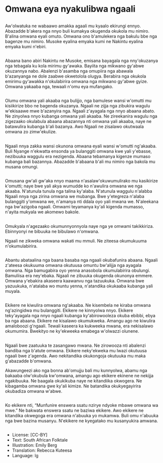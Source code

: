 # Omwana eya nyakulibwa ngaali

##
Aw'olwatuka ne wabaawo amakka
agaali mu kyaalo ekirungi ennyo.
Abazadde b'akera nga nnyo buli
kumakya okugenda okukola mu
nimiro. B'alina omwana eyali
omuto. Omwana ono b'amulekera
nga bakulu bbe nga bagenze mu
nimiro. Musoke eyalina emyaka
kumi ne Nakintu eyalina emyaka
kumi n'ebiri.

##
Abaana bano abiri Nakintu ne
Musoke, emisana bayagala nga
nny'okuzanya nga tebagala ku kola
mirimu gy'awaka. Bayiita nga
mikwano gy'abwe okuzannya nabo.
Abalenzi b'asamba nga omupiira
nga abawala b'azanyanga ne dole
zaabwe okwetolola olugya. Berabira
nga okukola emirimu gy'awakka
n'okulabirira omwana nga mikwano
gy'abwe gyize. Omwana yakaaba
nga, tewaali n'omu eya mufangako.

##
Olumu omwana yali akaaba nga
bulijjo, nga bamulese wansi
w'omutti mu kisiikirize bbo ne
bagenda okuzanya. Ngaali ne zijja
nga zibukira wagulu w'ekisaawe
mwe b'azanyira nga. Ngaali
z'ayagala nga nnyo abaana abato.
Ne zinyolwa nnyo kubanga omwana
yali akaaba. Ne zireekanira wagulu
nga zigezaako okulabula abaana
abazannya nti omwana yali akaaba,
naye ne batawulira kubanga b'ali
bazanya. Awo Ngaali ne zisalawo
okutwaala omwana zo zimw'ekulize.

##
Ngaali nnya zakka wansi okunona
omwana eyali wansi w'omutti
ng'akaaba. Buli Nyange n'ekwatta
ensonda ya bulanggiti omwana kwe
yali y'ebasse, nezibuuka waggulu
era nezigenda. Abaana tebamanya
kigenze mumaso kubanga bali
bazannya. Abazadde b'abaana b'ali
mu nimiro nga bakola mu musana
omungi.

##
Omusana gw'ali gw'aka nnyo
maama n'asalaw'okuwumulirako
mu kasikirize k'omutti; naye bwe
yali akya wumudde ko n'awulira
omwana we nga akaaba.
N'atunula tunula nga talina
ky'alaba. N'atunula waggulu
n'alabba Ngaali nnya nga zirina
omwana we mubanga. Bwe
y'etegreza n'alaba bulanggiti
y'omwana we, n'amanya nti ddala
oyo yali mwana we. N'aleekana nga
bw'azigoba ngaali. Omwami
teyamanya ky'ali kigenda
mumasso, n'ayita mukyala we
akomewo bakole.

##
Omukyala n'agezaako okumunnyonnyola naye nga ye omwami
takikkiriza. Ebinnyonyi ne bibuuka ne bibulawo n'omwana.

Ngaali ne zikweka omwana wakati mu mmuli. Ne ziteesa
okumukuuma n'okumulabirira.

##
Abantu abataalina nga baana
basaba nga ngaali okubafunira
abaana. Ngaali z'ateesa okukuuma
omwana okutuusa omuntu bw'alijja
nga ayagala omwana. Nga
bamugabira oyo yenna anasobola
okumulabirira obulungi. Bamuliisa
era ney'ebaka. Ngaali ne zibuuka
okugenda okunonya emmere.
Omwana y'ebakira akaseera
kaawanvu nga tazuukuka. Omwana
bwe yazuukuka, n'atalaba wo
muntu yenna, n'atandika okukaaba
kubanga yali muyala.

##
Ekikere ne kiwulira omwana
ng'akaaba. Ne kisembela ne kiraba
omwana ng'azingidwa mu
bulanggiti. Ekikere ne kinnyolwa
nnyo. Ekikere teky'ayagala nga
nnyo ngaali kubanga
ky'abirowooleza okuba ebibbi, ebya
ba nga abaana. Ekikere ne kisalawo
okumukweka. Amangu ago ne
kiwulira amaloboozi g'ngaali. Tewali
kaseera ka kukweeka mwana, era
nekisalawo okumumira. Bwekityo
ne ky'ekweeka emabega w'olwazzi
olunene.

##
Ngaali bwe zaatuuka te zasangawo mwana. Ne zirowooza nti
abalenzi bandiba nga b'atute omwana. Ekikere neky'ekweka mu
lwazi okutuusa ngaali bwe z'agenda. Awo nekitandika okukongoja
okutuuka mu maka g'abazadde b'omwana.

Akawungeezi ako nga bonna ab'omujju bali mu kunnyolwa, abamu
nga bakaaba olw'okubula kw'omwana, amangu ago ekikere
ekinene ne nekijja ngakibuuka. Ne baagala okukikuba naye ne
kitandiika okwogera. Ne kibagamba omwana gwe ky'ali kimize. Ne
batandika okukyegayirira okubadiza omwana w'abwe.

##
Ko ekikere nti, “Munfunire enswera
ssatu nzirye ndyoke mbawe
omwana wa mwe.” Ne bakwata
enswera ssatu ne baziwa ekikere.
Awo ekikere ne kitandika okwegoga
era omwana n'abuuka yo
mukamwa. Buli omu n'abuuka nga
bwe bazina musanyu. N'ekikere ne
kyegatako mu kusanyukira
amwana.

##
* License: [CC-BY]
* Text: South African Folktale
* Illustration: Emily Berg
* Translation: Rebecca Kuteesa
* Language: lg
